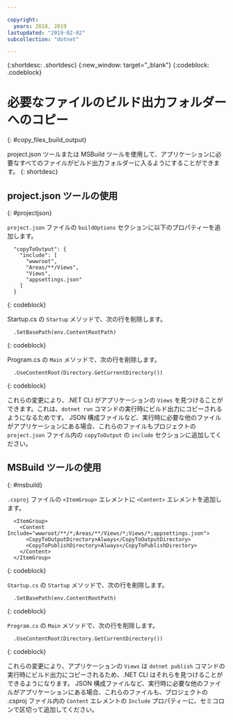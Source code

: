 ```yaml
---

copyright:
  years: 2018, 2019
lastupdated: "2019-02-02"
subcollection: "dotnet"

---
```


{:shortdesc: .shortdesc}
{:new_window: target="_blank"}
{:codeblock: .codeblock}


# 必要なファイルのビルド出力フォルダーへのコピー
{: #copy_files_build_output}

project.json ツールまたは MSBuild ツールを使用して、アプリケーションに必要なすべてのファイルがビルド出力フォルダーに入るようにすることができます。
{: shortdesc}


## project.json ツールの使用
{: #projectjson}

`project.json` ファイルの `buildOptions` セクションに以下のプロパティーを追加します。
```
  "copyToOutput": {
    "include": [
      "wwwroot",
      "Areas/**/Views",
      "Views",
      "appsettings.json"
    ]
  }
```
{: codeblock}

Startup.cs の `Startup` メソッドで、次の行を削除します。
```
  .SetBasePath(env.ContentRootPath)
```
{: codeblock}

Program.cs の `Main` メソッドで、次の行を削除します。
```
  .UseContentRoot(Directory.GetCurrentDirectory())
```
{: codeblock}

これらの変更により、.NET CLI がアプリケーションの `Views` を見つけることができます。これは、`dotnet run` コマンドの実行時にビルド出力にコピーされるようになるためです。  JSON 構成ファイルなど、実行時に必要な他のファイルがアプリケーションにある場合、これらのファイルもプロジェクトの `project.json` ファイル内の `copyToOutput` の `include` セクションに追加してください。

## MSBuild ツールの使用
{: #msbuild}

`.csproj` ファイルの `<ItemGroup>` エレメントに `<Content>` エレメントを追加します。
```
  <ItemGroup>
    <Content Include="wwwroot/**/*;Areas/**/Views/*;Views/*;appsettings.json">
      <CopyToOutputDirectory>Always</CopyToOutputDirectory>
      <CopyToPublishDirectory>Always</CopyToPublishDirectory>
    </Content>
  </ItemGroup>
```
{: codeblock}

`Startup.cs` の `Startup` メソッドで、次の行を削除します。
```
  .SetBasePath(env.ContentRootPath)
```
{: codeblock}

`Program.cs` の `Main` メソッドで、次の行を削除します。
```
  .UseContentRoot(Directory.GetCurrentDirectory())
```
{: codeblock}

これらの変更により、アプリケーションの `Views` は `dotnet publish` コマンドの実行時にビルド出力にコピーされるため、.NET CLI はそれらを見つけることができるようになります。  JSON 構成ファイルなど、実行時に必要な他のファイルがアプリケーションにある場合、これらのファイルも、プロジェクトの .csproj ファイル内の `Content` エレメントの `Include` プロパティーに、セミコロンで区切って追加してください。
